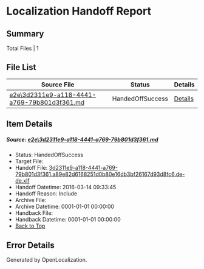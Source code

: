 # <a name='report-top'></a> Localization Handoff Report

## Summary
 Total Files | 1

## File List
 Source File | Status | Details 
 ----------- | ------ | ------- 
 [e2e\3d2311e9-a118-4441-a769-79b801d3f361.md](https://github.com/OpenLocalizationTest/oltest/blob/aad113a7ea495081e034b20f1230e52c3286f1d6/e2e/3d2311e9-a118-4441-a769-79b801d3f361.md) | HandedOffSuccess | [Details](#c5b5c395a48947b6a88478d24c10e65b4966b4011)

## Item Details
##### <a name='c5b5c395a48947b6a88478d24c10e65b4966b4011'></a> Source: [e2e\3d2311e9-a118-4441-a769-79b801d3f361.md](https://github.com/OpenLocalizationTest/oltest/blob/aad113a7ea495081e034b20f1230e52c3286f1d6/e2e/3d2311e9-a118-4441-a769-79b801d3f361.md)
* Status: HandedOffSuccess
* Target File: 
* Handoff File: [3d2311e9-a118-4441-a769-79b801d3f361.a89e82d6168251d0b80e16db3bf26167d93d8fc6.de-de.xlf](https://github.com/OpenLocalizationTestOrg/olhandoff/blob/c07581ae6bc5848194c23c0366721f12f1051a57/ol-handoff/OpenLocalizationTestOrg/oltest.de-de/yuwzho/ht/3d2311e9-a118-4441-a769-79b801d3f361.a89e82d6168251d0b80e16db3bf26167d93d8fc6.de-de.xlf)
* Handoff Datetime: 2016-03-14 09:33:45
* Handoff Reason: Include
* Archive File: 
* Archive Datetime: 0001-01-01 00:00:00
* Handback File: 
* Handback Datetime: 0001-01-01 00:00:00
* [Back to Top](#report-top)


## Error Details

Generated by OpenLocalization.
